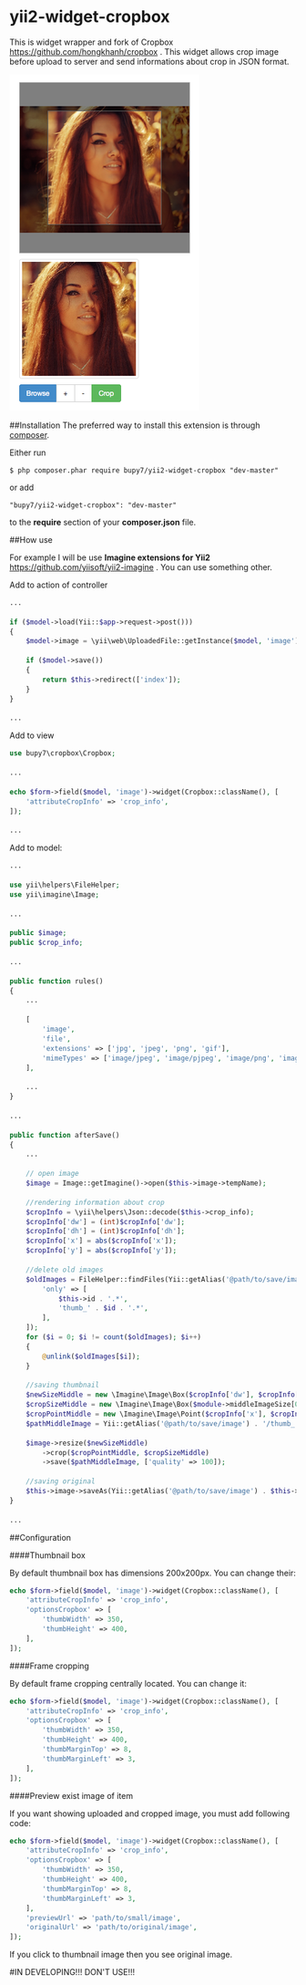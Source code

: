 yii2-widget-cropbox
============

This is widget wrapper and fork of Cropbox https://github.com/hongkhanh/cropbox . This widget allows crop image before upload to server and send informations about crop in JSON format.

![Screenshot](screenshot.png)

##Installation
The preferred way to install this extension is through [composer](http://getcomposer.org/download/).

Either run
```
$ php composer.phar require bupy7/yii2-widget-cropbox "dev-master"
```

or add
```
"bupy7/yii2-widget-cropbox": "dev-master"
```

to the **require** section of your **composer.json** file.

##How use

For example I will be use **Imagine extensions for Yii2** https://github.com/yiisoft/yii2-imagine . You can use something other.

Add to action of controller
```php
...

if ($model->load(Yii::$app->request->post()))
{   
    $model->image = \yii\web\UploadedFile::getInstance($model, 'image');
    
    if ($model->save()) 
    {
        return $this->redirect(['index']);
    }
}

...
```

Add to view
```php
use bupy7\cropbox\Cropbox;

...

echo $form->field($model, 'image')->widget(Cropbox::className(), [
    'attributeCropInfo' => 'crop_info',
]);

...
```

Add to model:
```php
...

use yii\helpers\FileHelper;
use yii\imagine\Image;

...

public $image;
public $crop_info;

...

public function rules()
{
    ...
    
    [
        'image', 
        'file', 
        'extensions' => ['jpg', 'jpeg', 'png', 'gif'],
        'mimeTypes' => ['image/jpeg', 'image/pjpeg', 'image/png', 'image/gif'],
    ],
    
    ...
}

...

public function afterSave()
{
    ...
    
    // open image
    $image = Image::getImagine()->open($this->image->tempName);
    
    //rendering information about crop
    $cropInfo = \yii\helpers\Json::decode($this->crop_info);
    $cropInfo['dw'] = (int)$cropInfo['dw'];
    $cropInfo['dh'] = (int)$cropInfo['dh'];
    $cropInfo['x'] = abs($cropInfo['x']);
    $cropInfo['y'] = abs($cropInfo['y']);
    
    //delete old images
    $oldImages = FileHelper::findFiles(Yii::getAlias('@path/to/save/image'), [
        'only' => [
            $this->id . '.*',
            'thumb_' . $id . '.*',
        ], 
    ]);
    for ($i = 0; $i != count($oldImages); $i++)
    {
        @unlink($oldImages[$i]);
    }
    
    //saving thumbnail
    $newSizeMiddle = new \Imagine\Image\Box($cropInfo['dw'], $cropInfo['dh']);
    $cropSizeMiddle = new \Imagine\Image\Box($module->middleImageSize[0], $module->middleImageSize[1]);
    $cropPointMiddle = new \Imagine\Image\Point($cropInfo['x'], $cropInfo['y']);
    $pathMiddleImage = Yii::getAlias('@path/to/save/image') . '/thumb_' . $this->id . '.' . $this->image->getExtension();  
    
    $image->resize($newSizeMiddle)
        ->crop($cropPointMiddle, $cropSizeMiddle)
        ->save($pathMiddleImage, ['quality' => 100]);
        
    //saving original
    $this->image->saveAs(Yii::getAlias('@path/to/save/image') . $this->id . '.' . $this->image->getExtension());
}

...
```

##Configuration

####Thumbnail box

By default thumbnail box has dimensions 200x200px. You can change their:

```php
echo $form->field($model, 'image')->widget(Cropbox::className(), [
    'attributeCropInfo' => 'crop_info',
    'optionsCropbox' => [
        'thumbWidth' => 350,
        'thumbHeight' => 400,
    ],
]);
```

####Frame cropping

By default frame cropping centrally located. You can change it:

```php
echo $form->field($model, 'image')->widget(Cropbox::className(), [
    'attributeCropInfo' => 'crop_info',
    'optionsCropbox' => [
        'thumbWidth' => 350,
        'thumbHeight' => 400,
        'thumbMarginTop' => 8,
        'thumbMarginLeft' => 3,
    ],
]);
```

####Preview exist image of item

If you want showing uploaded and cropped image, you must add following code:

```php
echo $form->field($model, 'image')->widget(Cropbox::className(), [
    'attributeCropInfo' => 'crop_info',
    'optionsCropbox' => [
        'thumbWidth' => 350,
        'thumbHeight' => 400,
        'thumbMarginTop' => 8,
        'thumbMarginLeft' => 3,
    ],
    'previewUrl' => 'path/to/small/image',
    'originalUrl' => 'path/to/original/image', 
]);
```

If you click to thumbnail image then you see original image.

#IN DEVELOPING!!! DON'T USE!!!

